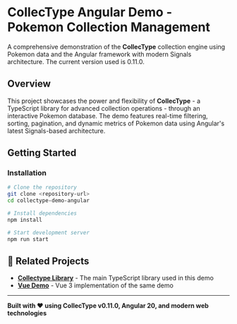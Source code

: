 # CollecType Angular Demo - Pokemon Collection Management

A comprehensive demonstration of the **CollecType** collection engine using Pokemon data and the Angular framework with modern Signals architecture. The current version used is 0.11.0.

## Overview

This project showcases the power and flexibility of **CollecType** - a TypeScript library for advanced collection operations - through an interactive Pokemon database. The demo features real-time filtering, sorting, pagination, and dynamic metrics of Pokemon data using Angular's latest Signals-based architecture.

## Getting Started

### **Installation**
```bash
# Clone the repository
git clone <repository-url>
cd collectype-demo-angular

# Install dependencies
npm install

# Start development server
npm run start
```

## 🔗 Related Projects

- **[Collectype Library](https://github.com/maduhaime/collectype)** - The main TypeScript library used in this demo
- **[Vue Demo](https://github.com/maduhaime/collectype-demo-vue)** - Vue 3 implementation of the same demo

---

**Built with ❤️ using CollecType v0.11.0, Angular 20, and modern web technologies**
